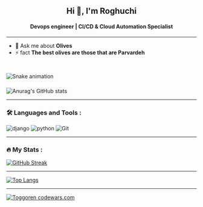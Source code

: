 <h2 align="center">Hi 👋, I'm Roghuchi</h2>
<h4 align="center">Devops engineer | CI/CD & Cloud Automation Specialist</h4>

---

- 💬 Ask me about **Olives**
- ⚡ fact **The best olives are those that are Parvardeh**

###

<br clear="both">

<img src="https://raw.githubusercontent.com/maurodesouza/maurodesouza/output/snake.svg" alt="Snake animation" />

###

![Anurag's GitHub stats](https://github-readme-stats.vercel.app/api?username=roghuchi&show_icons=true&theme=dark)

---

### :hammer_and_wrench: Languages and Tools :
<div>
<img src="https://img.shields.io/badge/django-%23092E20.svg?style=for-the-badge&logo=django&logoColor=white" alt="django">
<img src="https://img.shields.io/badge/python-3670A0?style=for-the-badge&logo=python&logoColor=ffdd54" alt="python">
<img src="https://img.shields.io/badge/-Git-F05032?style=for-the-badge&logo=git&logoColor=white" alt="Git">
</div>

---

### :fire: My Stats :
[![GitHub Streak](http://github-readme-streak-stats.herokuapp.com?user=roghuchi&theme=dark&date_format=M%20j%5B%2C%20Y%5D)](https://git.io/streak-stats)

---

[![Top Langs](https://github-readme-stats.vercel.app/api/top-langs/?username=roghuchi&layout=compact&theme=vision-friendly-dark)](https://github.com/anuraghazra/github-readme-stats)

---

[![Toggoren codewars.com](https://www.codewars.com/users/roghuchi/badges/large)](https://www.codewars.com/r/wocz7g)

